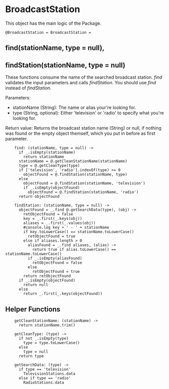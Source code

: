 # BroadcastStation

This object has the main logic of the Package. 

    @BroadcastStation = BroadcastStation =


## find(stationName, type = null),  
## findStation(stationName, type = null)

These functions consume the name of the searched broadcast station. *find* validates the input parameters and calls *findStation*. You should use *find* instead of *findStation*.

Parameters:
- stationName (String): The name or alias your're looking for.
- type (String, optional): Either 'television' or 'radio' to specify what you're looking for.

Return value:
Returns the broadcast station name (String) or null, if nothing was found or the empty object themself, which you put in before as first parameter.

        find: (stationName, type = null) ->
          if _.isEmpty(stationName)
            return stationName
          stationName = @.getCleanStationName(stationName)
          type = @.getCleanType(type)
          if ['television', 'radio'].indexOf(type) >= 0
            objectFound = @.findStation(stationName, type)
          else
            objectFound = @.findStation(stationName, 'television')
            if _.isEmpty(objectFound)
              objectFound = @.findStation(stationName, 'radio')
          return objectFound

        findStation: (stationName, type = null) ->
          objectFound = _.find @.getSearchData(type), (obj) ->
            retObjectFound = false
            key = _.first(_.keys(obj))
            aliases = _.first(_.values(obj))
            #console.log key + ' - ' + stationName
            if key.toLowerCase() == stationName.toLowerCase()
              retObjectFound = true
            else if aliases.length > 0
              aliasFound = _.find aliases, (alias) ->
                return true if alias.toLowerCase() == stationName.toLowerCase()
              if _.isEmpty(aliasFound)
                retObjectFound = false
              else
                retObjectFound = true
            return retObjectFound
          if _.isEmpty(objectFound)
            return null
          else
            return _.first(_.keys(objectFound))

## Helper Functions

        getCleanStationName: (stationName) ->
          return stationName.trim()

        getCleanType: (type) ->
          if not _.isEmpty(type)
            type = type.toLowerCase()
          else
            type = null
          return type

        getSearchData: (type) ->
          if type == 'television'
            TelevisionStations.data
          else if type == 'radio'
            RadioStations.data
